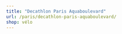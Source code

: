 ```yaml
---
title: "Decathlon Paris Aquaboulevard"
url: /paris/decathlon-paris-aquaboulevard/
shop: vélo
---
```

